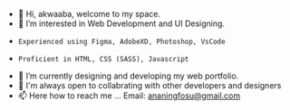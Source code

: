 - 👋 Hi, akwaaba, welcome to my space. 
- 👀 I’m interested in Web Development and UI Designing.
-     Experienced using Figma, AdobeXD, Photoshop, VsCode
-     Proficient in HTML, CSS (SASS), Javascript
- 🌱 I’m currently designing and developing my web portfolio.
- 💞️ I'm always open to collabrating with other developers and designers
- 📫 Here how to reach me ... Email: ananingfosu@gmail.com


